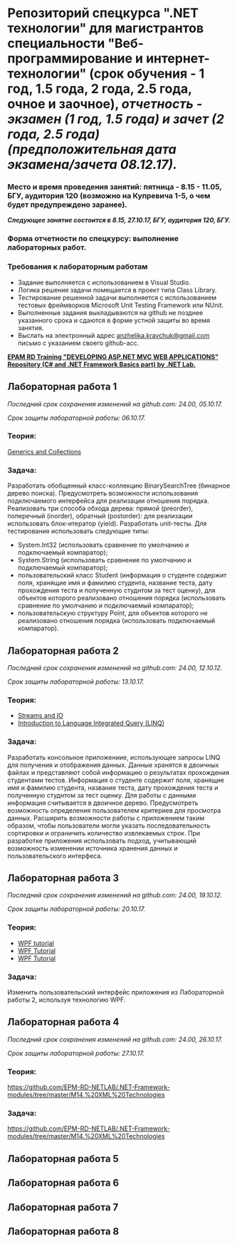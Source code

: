 # Репозиторий спецкурса ".NET технологии" для магистрантов специальности "Веб-программирование и интернет-технологии" (срок обучения - 1 год, 1.5 года, 2 года, 2.5 года, очное и заочное), *отчетность - экзамен (1 год, 1.5 года) и зачет (2 года, 2.5 года)(предположительная дата экзамена/зачета 08.12.17).*

### Место и время проведения занятий: пятница - 8.15 - 11.05, БГУ, аудитория 120 (возможно на Купревича 1-5, о чем будет предупреждено заранее).
***Следующее занятие состоится в 8.15, 27.10.17, БГУ, аудитория 120, БГУ.***

### Форма отчетности по спецкурсу: выполнение лабораторных работ.

### Требования к лабораторным работам
- Задание выполняется c использованием в Visual Studio.
- Логика решения задачи помещается в проект типа Class Library.
- Тестирование решенной задачи выполняется с использованием тестовых фреймворков Microsoft Unit Testing Framework или NUnit.
- Выполненные задания выкладываются на github не позднее указанного срока и сдаются в форме устной защиты во время занятия. 
- Выслать на электронный адрес anzhelika.kravchuk@gmail.com письмо с указанием своего github-acc.

**[EPAM RD Training "DEVELOPING ASP.NET MVC WEB APPLICATIONS" Repository (C# and .NET Framework Basics part) by .NET Lab.](https://github.com/EPM-RD-NETLAB/.NET-Framework-modules)**

## Лабораторная работа 1 

*Последний срок сохранения изменений на github.com: 24.00, 05.10.17.*

*Срок защиты лабораторной работы: 06.10.17.*

### Теория:  
[Generics and Collections](https://github.com/EPM-RD-NETLAB/.NET-Framework-modules/tree/master/M10.%20Generics%20and%20Collections)

### Задача: 
Разработать обобщенный класс-коллекцию BinarySearchTree (бинарное дерево поиска). Предусмотреть возможности использования подключаемого интерфейса для реализации отношения порядка. Реализовать три способа обхода дерева: прямой (preorder), поперечный (inorder), обратный (postorder): для реализации использовать блок-итератор (yield). Разработать unit-тесты. Для тестирования использовать следующие типы:
  - System.Int32 (использовать сравнение по умолчанию и подключаемый компаратор);
  - System.String (использовать сравнение по умолчанию и подключаемый компаратор);
  - пользовательский класс Student (информация о студенте содержит поля, хранящие имя и фамилию студента, название теста, дату прохождения теста и полученную студнтом за тест оценку), для объектов которого реализовано отношения порядка (использовать сравнение по умолчанию и подключаемый компаратор);
  - пользовательскую структуру Point, для объектов которого не реализовано отношения порядка (использовать подключаемый компаратор).

## Лабораторная работа 2

*Последний срок сохранения изменений на github.com: 24.00, 12.10.12.*

*Срок защиты лабораторной работы: 13.10.17.*

### Теория:  
- [Streams and IO](https://github.com/EPM-RD-NETLAB/.NET-Framework-modules/tree/master/M13.%20Streams%20and%20IO)
- [Introduction to Language Integrated Query (LINQ)](https://github.com/EPM-RD-NETLAB/.NET-Framework-modules/tree/master/M11.%20Introduction%20to%20Language%20Integrated%20Query%20(LINQ))

### Задача: 
Разработать консольное приложениие, использующее запросы LINQ для получения и отображения данных. Данные хранятся в двоичных файлах и представляют собой информацию о результатах прохождения студентами тестов. Информация о студенте содержит поля, хранящие имя и фамилию студента, название теста, дату прохождения теста и полученную студнтом за тест оценку. Для работы с данными информация считывается в двоичное дерево. Предусмотреть возможность определения пользователем критериев для просмотра данных. Расширить возможности работы с приложением таким образом, чтобы пользователи могли указать последовательность сортировки и ограничить количество извлекаемых строк. При разработке приложения использовать подход, учитывающий возможность изменении источника хранения данных и пользовательского интерфеса.

## Лабораторная работа 3

*Последний срок сохранения изменений на github.com: 24.00, 19.10.12.*

*Срок защиты лабораторной работы: 20.10.17.*

### Теория:  
- [WPF tutorial](http://www.wpf-tutorial.com/)
- [WPF Tutorial](https://www.wpftutorial.net/)
- [WPF Tutorial](https://www.tutorialspoint.com/wpf/)

### Задача: 
Изменить пользовательский интерфейс приложения из Лабораторной работы 2, используя технологию WPF.

## Лабораторная работа 4

*Последний срок сохранения изменений на github.com: 24.00, 26.10.17.*

*Срок защиты лабораторной работы: 27.10.17.*

### Теория:  
https://github.com/EPM-RD-NETLAB/.NET-Framework-modules/tree/master/M14.%20XML%20Technologies

### Задача: 
https://github.com/EPM-RD-NETLAB/.NET-Framework-modules/tree/master/M14.%20XML%20Technologies

## Лабораторная работа 5

## Лабораторная работа 6

## Лабораторная работа 7

## Лабораторная работа 8
